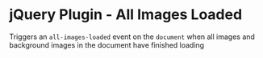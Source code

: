 jQuery Plugin - All Images Loaded
===

Triggers an `all-images-loaded` event on the `document` when all images and background images in the document have finished loading